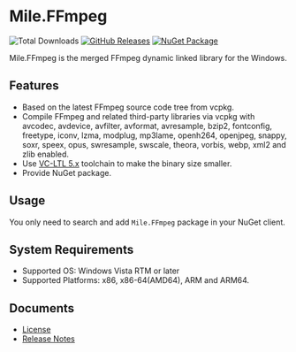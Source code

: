 ﻿# Mile.FFmpeg

![Total Downloads](https://img.shields.io/github/downloads/ProjectMile/Mile.FFmpeg/total)
[![GitHub Releases](https://img.shields.io/github/v/release/ProjectMile/Mile.FFmpeg?include_prereleases)](https://github.com/ProjectMile/Mile.FFmpeg/releases)
[![NuGet Package](https://img.shields.io/nuget/vpre/Mile.FFmpeg)](https://www.nuget.org/packages/Mile.FFmpeg)

Mile.FFmpeg is the merged FFmpeg dynamic linked library for the Windows.

## Features

- Based on the latest FFmpeg source code tree from vcpkg.
- Compile FFmpeg and related third-party libraries via vcpkg with avcodec, 
  avdevice, avfilter, avformat, avresample, bzip2, fontconfig, freetype, iconv,
  lzma, modplug, mp3lame, openh264, openjpeg, snappy, soxr, speex, opus, 
  swresample, swscale, theora, vorbis, webp, xml2 and zlib enabled.
- Use [VC-LTL 5.x](https://github.com/Chuyu-Team/VC-LTL5) toolchain to make the
  binary size smaller.
- Provide NuGet package.

## Usage

You only need to search and add `Mile.FFmpeg` package in your NuGet client.

## System Requirements

- Supported OS: Windows Vista RTM or later
- Supported Platforms: x86, x86-64(AMD64), ARM and ARM64.

## Documents

- [License](License.md)
- [Release Notes](ReleaseNotes.md)
